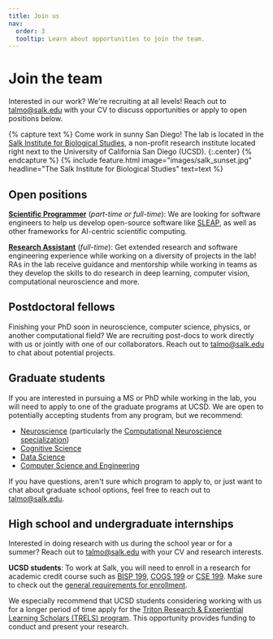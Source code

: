 ```yaml
---
title: Join us
nav:
  order: 3
  tooltip: Learn about opportunities to join the team.
---
```


# <i class="fas fa-user-plus"></i>Join the team

Interested in our work? We're recruiting at all levels! Reach out to [talmo@salk.edu](mailto:talmo@salk.edu) with your CV to discuss opportunities or apply to open positions below.

{% capture text %}
Come work in sunny San Diego! The lab is located in the [Salk Institute for Biological Studies](https://salk.edu), a non-profit research institute located right next to the University of California San Diego (UCSD).
{:.center}
{% endcapture %}
{%
  include feature.html
  image="images/salk_sunset.jpg"
  headline="The Salk Institute for Biological Studies"
  text=text
%}


## Open positions

[**Scientific Programmer**](https://recruiting2.ultipro.com/SAL1013SIBS/JobBoard/e9f055e1-a105-4f91-9a67-21aea61655fa/OpportunityDetail?opportunityId=e7d20f83-de48-4b65-b1ac-4d953affe7c1) (*part-time or full-time*): We are looking for software engineers to help us develop open-source software like [SLEAP](https://sleap.ai), as well as other frameworks for AI-centric scientific computing.

[**Research Assistant**](https://recruiting2.ultipro.com/SAL1013SIBS/JobBoard/e9f055e1-a105-4f91-9a67-21aea61655fa/OpportunityDetail?opportunityId=7d329afd-27f1-4fef-b346-cbd148bf832e) (*full-time*): Get extended research and software engineering experience while working on a diversity of projects in the lab! RAs in the lab receive guidance and mentorship while working in teams as they develop the skills to do research in deep learning, computer vision, computational neuroscience and more.

## Postdoctoral fellows

Finishing your PhD soon in neuroscience, computer science, physics, or another computational field? We are recruiting post-docs to work directly with us or jointly with one of our collaborators. Reach out to [talmo@salk.edu](mailto:talmo@salk.edu) to chat about potential projects.

## Graduate students

If you are interested in pursuing a MS or PhD while working in the lab, you will need to apply to one of the graduate programs at UCSD. We are open to potentially accepting students from any program, but we recommend:

- [Neuroscience](https://neurograd.ucsd.edu/index.html) (particularly the [Computational Neuroscience specialization](https://neurograd.ucsd.edu/program/comp-neuro/index.html))
- [Cognitive Science](https://cogsci.ucsd.edu/graduates/phd-program/index.html)
- [Data Science](https://datascience.ucsd.edu/academics/graduate/admissions/)
- [Computer Science and Engineering](https://cse.ucsd.edu/graduate/degree-programs)

If you have questions, aren't sure which program to apply to, or just want to chat about graduate school options, feel free to reach out to [talmo@salk.edu](mailto:talmo@salk.edu).

## High school and undergraduate internships

Interested in doing research with us during the school year or for a summer? Reach out to [talmo@salk.edu](mailto:talmo@salk.edu) with your CV and research interests.

**UCSD students**: To work at Salk, you will need to enroll in a research for academic credit course such as [BISP 199](https://biology.ucsd.edu/education/undergrad/research/research-acad-cred/), [COGS 199](https://cogsci.ucsd.edu/undergraduates/student-resources/research.html) or [CSE 199](https://cse.ucsd.edu/undergraduate/cse199-independent-study-undergraduates). Make sure to check out the [general requirements for enrollment](https://students.ucsd.edu/academics/enroll/special-enrollment/special-studies-classes.html).

We especially recommend that UCSD students considering working with us for a longer period of time apply for the [Triton Research & Experiential Learning Scholars (TRELS) program](https://ugresearch.ucsd.edu/research-programs/trels/index.html). This opportunity provides funding to conduct and present your research.